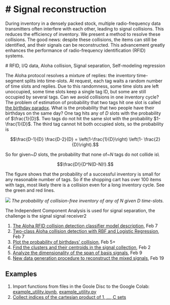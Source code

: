 # # Signal reconstruction

During inventory in a densely packed stock, multiple radio-frequency data transmitters often interfere with each other, leading to signal collisions. This reduces the efficiency of inventory. We present a method to resolve these collisions. The good news: despite these collisions, the items can still be identified, and their signals can be reconstructed. This advancement greatly enhances the performance of radio-frequency identification (RFID) systems.

\# RFID, I/Q data,  Aloha collision, Signal separation, Self-modeling regression



The Aloha protocol resolves a mixture of replies: the inventory time-segment splits into time-slots.  At request, each tag waits a random number of time slots and replies. 
Due to this randomness, some  time slots are left  unoccupied, some time slots keep a single tag ID, but some are still occupied by several tags.  Can we avoid collisions in one inventory cycle? The problem of estimation of probability that two tags hit one slot is called [the birthday paradox](https://dialnet.unirioja.es/descarga/articulo/5997063.pdf). What is the probability that two people have their birthdays on the same day? One tag hits any of $`D`$ slots with the probability of $`\frac{1}{D}`$. Two tags do not hit the same slot with the probability $`1-\frac{1}{D}`$. The third tag cannot hit both occupied slots, so the probability is
```math
\frac{D-1}{D} \frac{D-2}{D} = \left(1-\frac{1}{D}\right) \left(1- \frac{2}{D}\right).
```
So for given~$`D`$ slots,  the probability that none of~$`N`$ tags do not collide is\
```math
\frac{D!}{D^N(D-N)!}.
```
The figure shows that the probability of a successful inventory is small for any reasonable number of tags. So if the shopping cart has over 100 items with tags, most likely there is a collision even for a long inventory cycle. See the green and red lines. 

![](latex/pr_collision-free)
*The probability of collision-free inventory of any of $`N`$ given $`D`$ time-slots.*






The Independent Component Analysis is used for signal separation, the challenge is the signal signal receiver2

1. [The Aloha RFID collision detection classifier model description](latex/CollisionDetector.pdf), Feb 7
2. [Two-class Aloha collision detection with RBF and Logistic Regression](ipynb/AlohaCollisionDetector2class_Feb7.ipynb), Feb 7
3. [Plot the probability of birthdays' collision](ipynb/1_Plot_Birthday_Probability_NQ.ipynb)<!-- for no birthday, one, two, and three or more birthdays on the same day-->, Feb 5+
4. [Find the clusters and their centroids in the signal collection](/ipynb/9_Distance_to_6bit.ipynb), Feb 2
5. [Analyze the dimensionality of the span of basis signals](/ipynb/10_SingularValuesDecomposition.ipynb), Feb 9
6. [New data generation procedure to reconstruct the mixed signals](/ipynb/11_GetData_FindTheBasis.ipynb), Feb 19
   
## Examples
1. Import functions from files in the Goole Disc to the Google Colab: [example_utility.ipynb](examples/example_utility.ipynb), [example_utility.py](examples/example_utility.py)
2. [Collect indices of the cartesian product of 1, ..., C sets](examples/16_Example_Cartesian_UpToC.ipynb)
